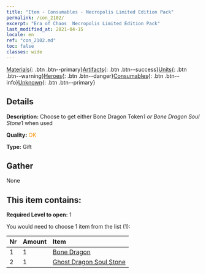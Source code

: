 ```yaml
---
title: "Item - Consumables - Necropolis Limited Edition Pack"
permalink: /con_2102/
excerpt: "Era of Chaos  Necropolis Limited Edition Pack"
last_modified_at: 2021-04-15
locale: en
ref: "con_2102.md"
toc: false
classes: wide
---
```

 [Materials](/Items/){: .btn .btn--primary}[Artifacts](/Items/Artifacts/){: .btn .btn--success}[Units](/Items/Units/){: .btn .btn--warning}[Heroes](/Items/Heroes/){: .btn .btn--danger}[Consumables](/Items/Consumables/){: .btn .btn--info}[Unknown](/Items/Unknown/){: .btn .btn--primary}

## Details
 **Description:** Choose to get either Bone Dragon Token*1 or Bone Dragon Soul Stone*1 when used

 **Quality:** <span style="color: #FF8C00">OK</span>

 **Type:** Gift

## Gather

  None

## This item contains:

 **Required Level to open:** 1

 You would need to choose 1 item from the list (1):

  | Nr | Amount |     Item    |
  |:---|:-------|:------------|
  | 1 | 1 | [Bone Dragon](/Items/unt_214/) |  | 
  | 2 | 1 | [Ghost Dragon Soul Stone](/Items/unt_303/) |  | 
